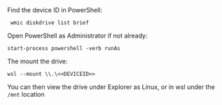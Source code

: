Find the device ID in PowerShell:

```
 wmic diskdrive list brief
```

Open PowerShell as Administrator if not already:

```
start-process powershell -verb runAs
```

The mount the drive:
```
wsl --mount \\.\<<DEVICEID>>
```
You can then view the drive under Explorer as Linux, or in wsl under the `/mnt` location

